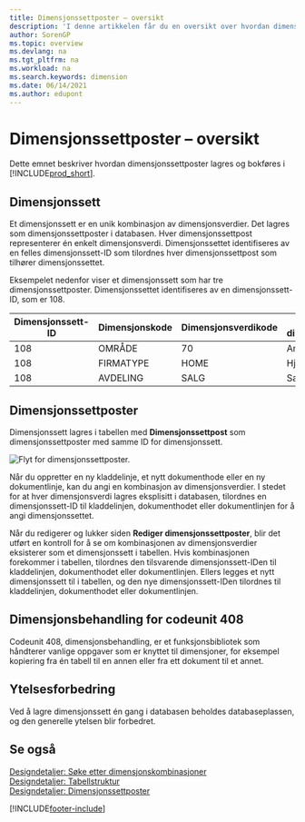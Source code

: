 ```yaml
---
title: Dimensjonssettposter – oversikt
description: 'I denne artikkelen får du en oversikt over hvordan dimensjonssettposter lagres som dimensjonssettposter, og hvordan de bokføres.'
author: SorenGP
ms.topic: overview
ms.devlang: na
ms.tgt_pltfrm: na
ms.workload: na
ms.search.keywords: dimension
ms.date: 06/14/2021
ms.author: edupont
---
```

# <a name="dimension-set-entries-overview" />Dimensjonssettposter – oversikt
Dette emnet beskriver hvordan dimensjonssettposter lagres og bokføres i [!INCLUDE[prod_short](includes/prod_short.md)].  

## <a name="dimension-sets" />Dimensjonssett
Et dimensjonssett er en unik kombinasjon av dimensjonsverdier. Det lagres som dimensjonssettposter i databasen. Hver dimensjonssettpost representerer én enkelt dimensjonsverdi. Dimensjonssettet identifiseres av en felles dimensjonssett-ID som tilordnes hver dimensjonssettpost som tilhører dimensjonssettet.  

Eksempelet nedenfor viser et dimensjonssett som har tre dimensjonssettposter. Dimensjonssettet identifiseres av en dimensjonssett-ID, som er 108.  

|Dimensjonssett-ID|Dimensjonskode|Dimensjonsverdikode|Navn på dimensjonsverdi|  
|----------------------|--------------------|--------------------------|--------------------------|  
|108|OMRÅDE|70|Amerika – nord|  
|108|FIRMATYPE|HOME|Hjem|  
|108|AVDELING|SALG|Salg|  

## <a name="dimension-set-entries" />Dimensjonssettposter
Dimensjonssett lagres i tabellen med **Dimensjonssettpost** som dimensjonssettposter med samme ID for dimensjonssett.  

![Flyt for dimensjonssettposter.](media/dimensionentrynav7.png "Flyt for dimensjonssettposter")  

Når du oppretter en ny kladdelinje, et nytt dokumenthode eller en ny dokumentlinje, kan du angi en kombinasjon av dimensjonsverdier. I stedet for at hver dimensjonsverdi lagres eksplisitt i databasen, tilordnes en dimensjonssett-ID til kladdelinjen, dokumenthodet eller dokumentlinjen for å angi dimensjonssettet.  

Når du redigerer og lukker siden **Rediger dimensjonssettposter**, blir det utført en kontroll for å se om kombinasjonen av dimensjonsverdier eksisterer som et dimensjonssett i tabellen. Hvis kombinasjonen forekommer i tabellen, tilordnes den tilsvarende dimensjonssett-IDen til kladdelinjen, dokumenthodet eller dokumentlinjen. Ellers legges et nytt dimensjonssett til i tabellen, og den nye dimensjonssett-IDen tilordnes til kladdelinjen, dokumenthodet eller dokumentlinjen.

## <a name="codeunit--dimension-management" />Dimensjonsbehandling for codeunit 408
Codeunit 408, dimensjonsbehandling, er et funksjonsbibliotek som håndterer vanlige oppgaver som er knyttet til dimensjoner, for eksempel kopiering fra én tabell til en annen eller fra ett dokument til et annet.

## <a name="performance-improvement" />Ytelsesforbedring
Ved å lagre dimensjonssett én gang i databasen beholdes databaseplassen, og den generelle ytelsen blir forbedret.  

## <a name="see-also" />Se også
[Designdetaljer: Søke etter dimensjonskombinasjoner](design-details-searching-for-dimension-combinations.md)   
[Designdetaljer: Tabellstruktur](design-details-table-structure.md)   
[Designdetaljer: Dimensjonssettposter](/dynamics365/business-central/design-details-dimension-set-entries-overview)   


[!INCLUDE[footer-include](includes/footer-banner.md)]
